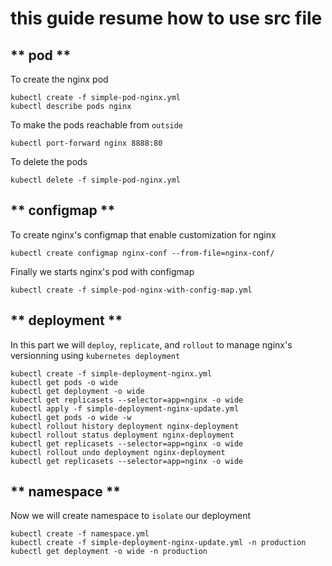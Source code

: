 # this guide resume how to use src file

## ** pod  **
To create the nginx pod
```
kubectl create -f simple-pod-nginx.yml
kubectl describe pods nginx
```

To make the pods reachable from `outside`

```
kubectl port-forward nginx 8888:80
```

To delete the pods
```
kubectl delete -f simple-pod-nginx.yml
```

## ** configmap **

To create nginx's configmap that enable customization for nginx
```
kubectl create configmap nginx-conf --from-file=nginx-conf/
```

Finally we starts nginx's pod with configmap
```
kubectl create -f simple-pod-nginx-with-config-map.yml
```

## ** deployment **
In this part we will `deploy`, `replicate`, and `rollout` to manage nginx's versionning using `kubernetes deployment`
```
kubectl create -f simple-deployment-nginx.yml
kubectl get pods -o wide
kubectl get deployment -o wide
kubectl get replicasets --selector=app=nginx -o wide
kubectl apply -f simple-deployment-nginx-update.yml
kubectl get pods -o wide -w
kubectl rollout history deployment nginx-deployment
kubectl rollout status deployment nginx-deployment
kubectl get replicasets --selector=app=nginx -o wide
kubectl rollout undo deployment nginx-deployment
kubectl get replicasets --selector=app=nginx -o wide
```

## ** namespace **
Now we will create namespace to `isolate` our deployment
```
kubectl create -f namespace.yml
kubectl create -f simple-deployment-nginx-update.yml -n production
kubectl get deployment -o wide -n production
```
